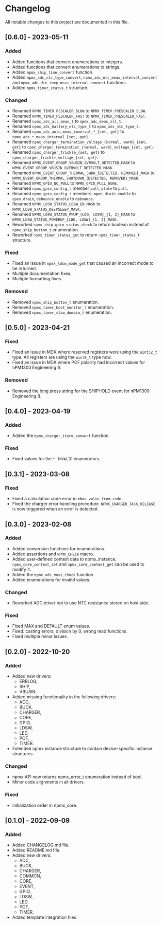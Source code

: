 # Changelog
All notable changes to this project are documented in this file.

## [0.6.0] - 2023-05-11
### Added
 - Added functions that convert enumerations to integers.
 - Added functions that convert enumerations to strings.
 - Added `npmx_ship_time_convert` function.
 - Added `npmx_adc_ntc_type_convert`, `npmx_adc_ntc_meas_interval_convert` and `npmx_adc_die_temp_meas_interval_convert` functions.
 - Added `npmx_timer_status_t` structure.

### Changed
 - Renamed `NPMX_TIMER_PESCALER_SLOW` to `NPMX_TIMER_PRESCALER_SLOW`.
 - Renamed `NPMX_TIMER_PESCALER_FAST` to `NPMX_TIMER_PRESCALER_FAST`.
 - Renamed `npmx_adc_all_meas_t` to `npmx_adc_meas_all_t`.
 - Renamed `npmx_adc_battery_ntc_type_t` to `npmx_adc_ntc_type_t`.
 - Renamed `npmx_adc_auto_meas_inverval_*_{set, get}` to `npmx_adc_*_meas_interval_{set, get}`.
 - Renamed `npmx_charger_termination_voltage_{normal, warm}_{set, get}` to `npmx_charger_termination_{normal, warm}_voltage_{set, get}`.
 - Renamed `npmx_charger_trickle_{set, get}` to `npmx_charger_trickle_voltage_{set, get}`.
 - Renamed `NPMX_EVENT_GROUP_VBUSIN_OVRVOLT_DETECTED_MASK` to `NPMX_EVENT_GROUP_VBUSIN_OVERVOLT_DETECTED_MASK`.
 - Renamed `NPMX_EVENT_GROUP_THERMAL_SHDN_{DETECTED, REMOVED}_MASK` to `NPMX_EVENT_GROUP_THERMAL_SHUTDOWN_{DETECTED, REMOVED}_MASK`.
 - Renamed `NPMX_GPIO_NO_PULL` to `NPMX_GPIO_PULL_NONE`.
 - Renamed `npmx_gpio_config_t` member `pull_state` to `pull`.
 - Renamed `npmx_gpio_config_t` members: `open_drain_enable` to `open_drain`, `debounce_enable` to `debounce`.
 - Renamed `NPMX_LDSW_STATUS_LDSW_EN_MASK` to `NPMX_LDSW_STATUS_DEEPSLEEP_MASK`.
 - Renamed `NPMX_LDSW_STATUS_PWUP_{LDO, LDSW}_{1, 2}_MASK` to `NPMX_LDSW_STATUS_POWERUP_{LDO, LDSW}_{1, 2}_MASK`.
 - Reworked `npmx_ship_gpio_status_check` to return boolean instead of `npmx_ship_button_t` enumeration.
 - Reworked `npmx_timer_status_get` to return `npmx_timer_status_t` structure.

### Fixed
 - Fixed an issue in `npmx_ldsw_mode_get` that caused an incorrect mode to be returned.
 - Multiple documentation fixes.
 - Multiple formatting fixes.

### Removed
 - Removed `npmx_ship_button_t` enumeration.
 - Removed `npmx_timer_boot_monitor_t` enumeration.
 - Removed `npmx_timer_slow_domain_t` enumeration.

## [0.5.0] - 2023-04-21
### Fixed
 - Fixed an issue in MDK where reserved registers were using the `uint32_t` type. All registers are using the `uint8_t` type now.
 - Fixed an issue in MDK where POF polarity had incorrect values for nPM1300 Engineering B.

### Removed
 - Removed the long press string for the SHIPHOLD event for nPM1300 Engineering B.

## [0.4.0] - 2023-04-19
### Added
 - Added the `npmx_charger_iterm_convert` function.

### Fixed
 - Fixed values for the `*_INVALID` enumerators.

## [0.3.1] - 2023-03-08
### Fixed
 - Fixed a calculation code error in `vbus_value_from_code`.
 - Fixed the charger error handling procedure. `NPMX_CHARGER_TASK_RELEASE` is now triggered when an error is detected.

## [0.3.0] - 2023-02-08
### Added
 - Added conversion functions for enumerations.
 - Added assertions and `NPMX_CHECK` macro.
 - Added user-defined context data to npmx_instance. `npmx_core_context_set` and `npmx_core_context_get` can be used to modify it.
 - Added the `npmx_adc_meas_check` function.
 - Added enumerations for invalid values.

### Changed
 - Reworked ADC driver not to use NTC resistance stored on host side.

### Fixed
 - Fixed MAX and DEFAULT enum values.
 - Fixed: casting errors, division by 0, wrong read functions.
 - Fixed multiple minor issues.

## [0.2.0] - 2022-10-20
### Added
- Added new drivers:
  - ERRLOG,
  - SHIP,
  - VBUSIN.
- Added missing functionality in the following drivers:
  - ADC,
  - BUCK,
  - CHARGER,
  - CORE,
  - GPIO,
  - LDSW,
  - LED,
  - POF,
  - TIMER.
- Extended npmx instance structure to contain device-specific instance structures.

### Changed
- npmx API now returns npmx_error_t enumeration instead of bool.
- Minor code alignments in all drivers.

### Fixed
- Initialization order in npmx_core.

## [0.1.0] - 2022-09-09
### Added
- Added CHANGELOG.md file.
- Added README.md file.
- Added new drivers:
  - ADC,
  - BUCK,
  - CHARGER,
  - COMMON,
  - CORE,
  - EVENT,
  - GPIO,
  - LDSW,
  - LED,
  - POF,
  - TIMER.
- Added template integration files.
